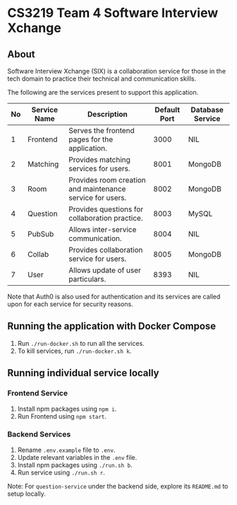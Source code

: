 # CS3219 Team 4 Software Interview Xchange

## About

Software Interview Xchange (SIX) is a collaboration service for those in the tech domain to practice their technical and communication skills.

The following are the services present to support this application.

| No  | Service Name  | Description                                               | Default Port | Database Service |
| --- | ------------- | --------------------------------------------------------- | ------------ | ---------------- |
| 1   | Frontend      | Serves the frontend pages for the application.            | 3000         | NIL              |
| 2   | Matching      | Provides matching services for users.                     | 8001         | MongoDB          |
| 3   | Room          | Provides room creation and maintenance service for users. | 8002         | MongoDB          |
| 4   | Question      | Provides questions for collaboration practice.            | 8003         | MySQL            |
| 5   | PubSub        | Allows inter-service communication.                       | 8004         | NIL              |
| 6   | Collab        | Provides collaboration service for users.                 | 8005         | MongoDB          |
| 7   | User          | Allows update of user particulars.                        | 8393         | NIL              |

Note that Auth0 is also used for authentication and its services are called upon for each service for security reasons.

## Running the application with Docker Compose

1. Run `./run-docker.sh` to run all the services.
2. To kill services, run `./run-docker.sh k`.

## Running individual service locally

### Frontend Service

1. Install npm packages using `npm i`.
2. Run Frontend using `npm start`.

### Backend Services

1. Rename `.env.example` file to `.env`.
2. Update relevant variables in the `.env` file.
3. Install npm packages using `./run.sh b`.
4. Run service using `./run.sh r`.

Note: For `question-service` under the backend side, explore its `README.md` to setup locally.
